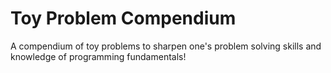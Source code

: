 # Toy Problem Compendium
A compendium of toy problems to sharpen one's problem solving skills and knowledge of programming fundamentals!
